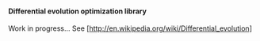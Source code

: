 #### Differential evolution optimization library

Work in progress...
See [http://en.wikipedia.org/wiki/Differential_evolution]
